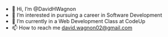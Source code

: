 - 👋 Hi, I’m @DavidHWagnon
- 👀 I’m interested in pursuing a career in Software Development
- 🌱 I’m currently in a Web Development Class at CodeUp
- 📫 How to reach me david.wagnon02@gmail.com

<!---
DavidHWagnon/DavidHWagnon is a ✨ special ✨ repository because its `README.md` (this file) appears on your GitHub profile.
You can click the Preview link to take a look at your changes.
--->
